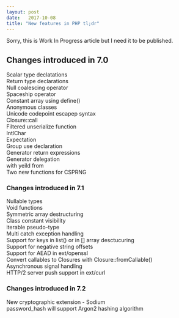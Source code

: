 ```yaml
---
layout: post
date:   2017-10-08
title: "New features in PHP tl;dr"
---
```

Sorry, this is Work In Progress article but I need it to be published.

## Changes introduced in 7.0

Scalar type declatations  
Return type declarations  
Null coalescing operator  
Spaceship operator  
Constant array using define()  
Anonymous classes  
Unicode codepoint escapep syntax  
Closure::call   
Filtered unserialize function  
IntlChar   
Expectation  
Group use declaration   
Generator return expressions  
Generator delegation  
    with yeild from  
Two new functions for CSPRNG   


### Changes introduced in 7.1

Nullable types  
Void functions  
Symmetric array destructuring  
Class constant visibility  
iterable pseudo-type  
Multi catch exception handling  
Support for keys in list() or in [] array desctucuring   
Support for negative string offsets  
Support for AEAD in ext/openssl   
Convert callables to Closures with Closure::fromCallable()   
Asynchronous signal handling   
HTTP/2 server push support in ext/curl  

### Changes introduced in 7.2

New cryptographic extension - Sodium  
password_hash will support Argon2 hashing algorithm
